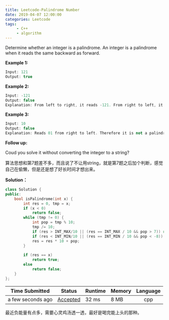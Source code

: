 ```yaml
---
title: Leetcode-Palindrome Number
date: 2019-04-07 12:00:00
categories: Leetcode
tags:
     - C++
     - algorithm
---
```


Determine whether an integer is a palindrome. An integer is a palindrome when it reads the same backward as forward.

<!-- more -->

**Example 1:**

```c++
Input: 121
Output: true
```

**Example 2:**

```c++
Input: -121
Output: false
Explanation: From left to right, it reads -121. From right to left, it becomes 121-. Therefore it is not a palindrome.
```

**Example 3:**

```c++
Input: 10
Output: false
Explanation: Reads 01 from right to left. Therefore it is not a palindrome.
```

**Follow up:**

Coud you solve it without converting the integer to a string?

算法思想和第7题差不多，而且说了不让用string，就是第7题之后加个判断，感觉自己在偷懒，但是还是想了好长时间才想出来。

**Solution：**

```c++
class Solution {
public:
    bool isPalindrome(int x) {
        int res = 0, tmp = x;
        if (x < 0)
            return false;
        while (tmp != 0) {
            int pop = tmp % 10;
            tmp /= 10;
            if (res > INT_MAX/10 || (res == INT_MAX / 10 && pop > 7)) return 0;
            if (res < INT_MIN/10 || (res == INT_MIN / 10 && pop < -8)) return 0;
            res = res * 10 + pop;
        }
        
        if (res == x)
            return true;
        else
            return false;
    }
};
```

| Time Submitted    | Status                                                       | Runtime | Memory | Language |
| ----------------- | ------------------------------------------------------------ | ------- | ------ | :------: |
| a few seconds ago | [Accepted](https://leetcode.com/submissions/detail/218192437/) | 32 ms   | 8 MB   |   cpp    |

最近负能量有点多，需要心灵鸡汤透一透，最好是喝完能上头的那种。